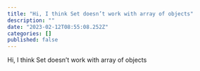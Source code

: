 ```yaml
---
title: "Hi, I think Set doesn’t work with array of objects"
description: ""
date: "2023-02-12T08:55:08.252Z"
categories: []
published: false
---
```


Hi, I think Set doesn’t work with array of objects
